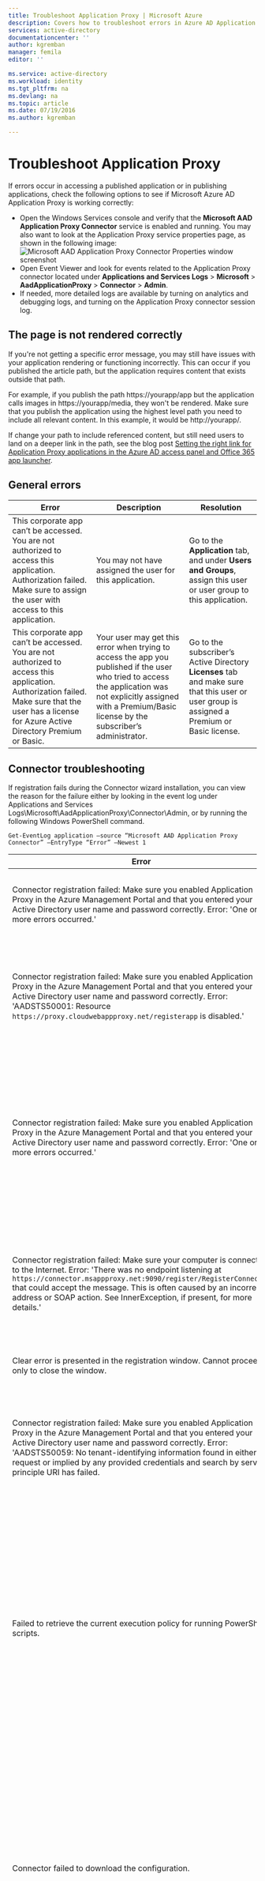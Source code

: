 ```yaml
---
title: Troubleshoot Application Proxy | Microsoft Azure
description: Covers how to troubleshoot errors in Azure AD Application Proxy.
services: active-directory
documentationcenter: ''
author: kgremban
manager: femila
editor: ''

ms.service: active-directory
ms.workload: identity
ms.tgt_pltfrm: na
ms.devlang: na
ms.topic: article
ms.date: 07/19/2016
ms.author: kgremban

---
```

# Troubleshoot Application Proxy
If errors occur in accessing a published application or in publishing applications, check the following options to see if Microsoft Azure AD Application Proxy is working correctly:

* Open the Windows Services console and verify that the **Microsoft AAD Application Proxy Connector** service is enabled and running. You may also want to look at the Application Proxy service properties page, as shown in the following image:  
  ![Microsoft AAD Application Proxy Connector Properties window screenshot](./media/active-directory-application-proxy-troubleshoot/connectorproperties.png)
* Open Event Viewer and look for events related to the Application Proxy connector located under **Applications and Services Logs** > **Microsoft** > **AadApplicationProxy** > **Connector** > **Admin**.
* If needed, more detailed logs are available by turning on analytics and debugging logs, and turning on the Application Proxy connector session log.

## The page is not rendered correctly
If you're not getting a specific error message, you may still have issues with your application rendering or functioning incorrectly. This can occur if you published the article path, but the application requires content that exists outside that path.

For example, if you publish the path https://yourapp/app but the application calls images in https://yourapp/media, they won't be rendered. Make sure that you publish the application using the highest level path you need to include all relevant content. In this example, it would be http://yourapp/.

If change your path to include referenced content, but still need users to land on a deeper link in the path, see the blog post [Setting the right link for Application Proxy applications in the Azure AD access panel and Office 365 app launcher](https://blogs.technet.microsoft.com/applicationproxyblog/2016/04/06/setting-the-right-link-for-application-proxy-applications-in-the-azure-ad-access-panel-and-office-365-app-launcher/).

## General errors
| Error | Description | Resolution |
| --- | --- | --- |
| This corporate app can’t be accessed. You are not authorized to access this application. Authorization failed. Make sure to assign the user with access to this application. |You may not have assigned the user for this application. |Go to the **Application** tab, and under **Users and Groups**, assign this user or user group to this application. |
| This corporate app can’t be accessed. You are not authorized to access this application. Authorization failed. Make sure that the user has a license for Azure Active Directory Premium or Basic. |Your user may get this error when trying to access the app you published if the user who tried to access the application was not explicitly assigned with a Premium/Basic license by the subscriber’s administrator. |Go to the subscriber’s Active Directory **Licenses** tab and make sure that this user or user group is assigned a Premium or Basic license. |

## Connector troubleshooting
If registration fails during the Connector wizard installation, you can view the reason for the failure either by looking in the event log under Applications and Services Logs\Microsoft\AadApplicationProxy\Connector\Admin, or by running the following Windows PowerShell command.

    Get-EventLog application –source “Microsoft AAD Application Proxy Connector” –EntryType “Error” –Newest 1

| Error | Description | Resolution |
| --- | --- | --- |
| Connector registration failed: Make sure you enabled Application Proxy in the Azure Management Portal and that you entered your Active Directory user name and password correctly. Error: 'One or more errors occurred.' |You closed the registration window without performing login to Azure AD. |Run the Connector wizard again and register the Connector. |
| Connector registration failed: Make sure you enabled Application Proxy in the Azure Management Portal and that you entered your Active Directory user name and password correctly. Error: 'AADSTS50001: Resource `https://proxy.cloudwebappproxy.net/registerapp` is disabled.' |Application Proxy is disabled. |Make sure you enable Application Proxy in the Azure classic portal before trying to register the Connector. For more information on enabling Application Proxy, see [Enable Application Proxy services](active-directory-application-proxy-enable.md). |
| Connector registration failed: Make sure you enabled Application Proxy in the Azure Management Portal and that you entered your Active Directory user name and password correctly. Error: 'One or more errors occurred.' |If the registration window opens and then immediately closes without allowing you to log in, you will probably get this error. This error occurs when there is some sort of networking error on your system. |Make sure that it is possible to connect from a browser to a public website and that the ports are open as specified in [Application Proxy prerequisites](active-directory-application-proxy-enable.md). |
| Connector registration failed: Make sure your computer is connected to the Internet. Error: 'There was no endpoint listening at `https://connector.msappproxy.net:9090/register/RegisterConnector` that could accept the message. This is often caused by an incorrect address or SOAP action. See InnerException, if present, for more details.' |If you log in using your Azure AD username and password but then you receive this error, it may be that all ports above 8081 are blocked. |Make sure that the necessary ports are open. For more information see [Application Proxy prerequisites](active-directory-application-proxy-enable.md). |
| Clear error is presented in the registration window. Cannot proceed – only to close the window. |You entered the wrong username or password. |Try again. |
| Connector registration failed: Make sure you enabled Application Proxy in the Azure Management Portal and that you entered your Active Directory user name and password correctly. Error: 'AADSTS50059: No tenant-identifying information found in either the request or implied by any provided credentials and search by service principle URI has failed. |You are trying to log in using a Microsoft Account and not a domain that is part of the organization ID of the directory you are trying to access. |Make sure that the admin is part of the same domain name as the tenant domain, for example, if the Azure AD domain is contoso.com, the admin should be admin@contoso.com. |
| Failed to retrieve the current execution policy for running PowerShell scripts. |If the Connector installation fails, check to make sure that PowerShell execution policy is not disabled. |Open the Group Policy Editor. Go to **Computer Configuration** > **Administrative Templates** > **Windows Components** > **Windows PowerShell** and double click **Turn on Script Execution**. This can be set to either **Not Configured** or **Enabled**. If set to **Enabled**, make sure that under Options, the Execution Policy is set to either **Allow local scripts and remote signed scripts** or to **Allow all scripts**. |
| Connector failed to download the configuration. |The Connector’s client certificate, which is used for authentication, expired. This may also occur if you have the Connector installed behind a proxy. In this case the Connector cannot access the Internet and will not be able to provide applications to remote users. |Renew trust manually using the `Register-AppProxyConnector` cmdlet in Windows PowerShell. If your Connector is behind a proxy, it is necessary to grant Internet access to the Connector accounts “network services” and “local system”. This can be accomplished either by granting them access to the Proxy or by setting them to bypass the proxy. |
| Connector registration failed: Make sure you are a Global Administrator of your Active Directory to register the Connector. Error: 'The registration request was denied.' |The alias you're trying to log in with isn't an admin on this domain. Your Connector is always installed for the directory that owns the user’s domain. |Make sure that the admin you are trying to log in as has global permissions to the Azure AD tenant. |

## Kerberos errors
| Error | Description | Resolution |
| --- | --- | --- |
| Failed to retrieve the current execution policy for running PowerShell scripts. |If the Connector installation fails, check to make sure that PowerShell execution policy is not disabled. |Open the Group Policy Editor. Go to **Computer Configuration** > **Administrative Templates** > **Windows Components** > **Windows PowerShell** and double click **Turn on Script Execution**. This can be set to either **Not Configured** or **Enabled**. If set to **Enabled**, make sure that under Options, the Execution Policy is set to either **Allow local scripts and remote signed scripts** or to **Allow all scripts**. |
| 12008 - Azure AD exceeded the maximum number of permitted Kerberos authentication attempts to the backend server. |This event may indicate incorrect configuration between Azure AD and the backend application server, or a problem in time and date configuration on both machines. |The backend server declined the Kerberos ticket created by Azure AD. Verify that the configuration of the Azure AD and the backend application server are configured correctly. Make sure that the time and date configuration on the Azure AD and the backend application server are synchronized. |
| 13016 - Azure AD cannot retrieve a Kerberos ticket on behalf of the user because there is no UPN in the edge token or in the access cookie. |There is a problem with the STS configuration. |Fix the UPN claim configuration in the STS. |
| 13019 - Azure AD cannot retrieve a Kerberos ticket on behalf of the user because of the following general API error. |This event may indicate incorrect configuration between Azure AD and the domain controller server, or a problem in time and date configuration on both machines. |The domain controller declined the Kerberos ticket created by Azure AD. Verify that the configuration of the Azure AD and the backend application server are configured correctly, especially the SPN configuration. Make sure the Azure AD is domain joined to the same domain as the domain controller to ensure that the domain controller establishes trust with Azure AD. Make sure that the time and date configuration on the Azure AD and the domain controller are synchronized. |
| 13020 - Azure AD cannot retrieve a Kerberos ticket on behalf of the user because the backend server SPN is not defined. |This event may indicate incorrect configuration between Azure AD and the domain controller server, or a problem in time and date configuration on both machines. |The domain controller declined the Kerberos ticket created by Azure AD. Verify that the configuration of the Azure AD and the backend application server are configured correctly, especially the SPN configuration. Make sure the Azure AD is domain joined to the same domain as the domain controller to ensure that the domain controller establishes trust with Azure AD. Make sure that the time and date configuration on the Azure AD and the domain controller are synchronized. |
| 13022 - Azure AD cannot authenticate the user because the backend server responds to Kerberos authentication attempts with an HTTP 401 error. |This event may indicate incorrect configuration between Azure AD and the backend application server, or a problem in time and date configuration on both machines. |The backend server declined the Kerberos ticket created by Azure AD. Verify that the configuration of the Azure AD and the backend application server are configured correctly. Make sure that the time and date configuration on the Azure AD and the backend application server are synchronized. |
| The website cannot display the page. |Your user may get this error when trying to access the app you published if the application is an IWA application, the defined SPN for this application may be incorrect. |For IWA apps: Make sure that the SPN configured for this application is correct. |
| The website cannot display the page. |Your user may get this error when trying to access the app you published if the application is an OWA application, this could be caused by one of the following: <br> - The defined SPN for this application is incorrect. <br> - The user who tried to access the application is using a Microsoft account rather than the proper corporate account to sign in, or the user is a guest user. <br> - The user who tried to access the application is not properly defined for this application on the on-prem side. |The steps to mitigate accordingly: <br> - Make sure that the SPN configured for this application is correct. <br> - Make sure the user signs in using their corporate account that matches the domain of the published application. Microsoft Account users and guest cannot access IWA applications. <br> - Make sure that this user has the proper permissions as defined for this backend application on the on-prem machine. |
| This corporate app can’t be accessed. You are not authorized to access this application. Authorization failed. Make sure to assign the user with access to this application. |Your user may get this error when trying to access the app you published if the user who tried to access the application is using a Microsoft Account rather than the proper corporate account to sign in, or the user is a guest user. |Microsoft Account users and guests cannot access IWA applications. Make sure the user signs in using their corporate account that matches the domain of the published application. |
| This corporate app can’t be accessed right now. Please try again later…The connector timed out. |Your user may get this error when trying to access the app you published if the user who tried to access the application is not properly defined for this application on the on-prem side. |Make sure that this user has the proper permissions as defined for this backend application on the on-prem machine. |

## See also
* [Enable Application Proxy for Azure Active Directory](active-directory-application-proxy-enable.md)
* [Publish applications with Application Proxy](active-directory-application-proxy-publish.md)
* [Enable single sign-on](active-directory-application-proxy-sso-using-kcd.md)
* [Enable conditional access](active-directory-application-proxy-conditional-access.md)

For the latest news and updates, check out the [Application Proxy blog](http://blogs.technet.com/b/applicationproxyblog/)

<!--Image references-->
[1]: ./media/active-directory-application-proxy-troubleshoot/connectorproperties.png
[2]: ./media/active-directory-application-proxy-troubleshoot/sessionlog.png
